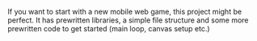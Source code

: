 If you want to start with a new mobile web game, this project might be perfect. It has prewritten libraries, a simple file structure and some more prewritten code to get started (main loop, canvas setup etc.)
